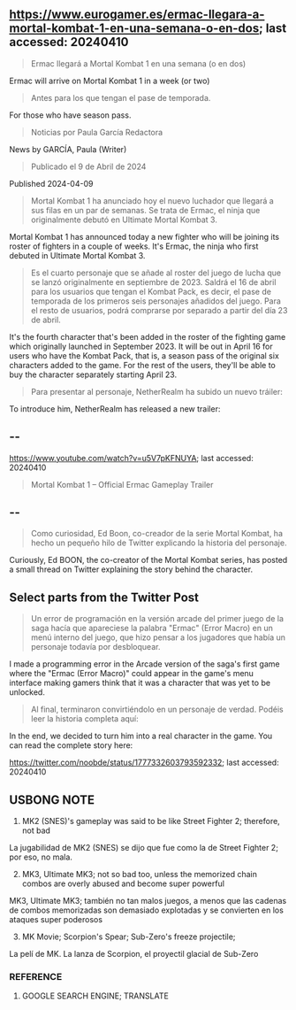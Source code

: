 ## https://www.eurogamer.es/ermac-llegara-a-mortal-kombat-1-en-una-semana-o-en-dos; last accessed: 20240410

> Ermac llegará a Mortal Kombat 1 en una semana (o en dos)

Ermac will arrive on Mortal Kombat 1 in a week (or two)

> Antes para los que tengan el pase de temporada.

For those who have season pass.

> Noticias por Paula García Redactora

News by GARCÍA, Paula (Writer)

> Publicado el 9 de Abril de 2024

Published 2024-04-09

> Mortal Kombat 1 ha anunciado hoy el nuevo luchador que llegará a sus filas en un par de semanas. Se trata de Ermac, el ninja que originalmente debutó en Ultimate Mortal Kombat 3.

Mortal Kombat 1 has announced today a new fighter who will be joining its roster of fighters in a couple of weeks. It's Ermac, the ninja who first debuted in Ultimate Mortal Kombat 3.

> Es el cuarto personaje que se añade al roster del juego de lucha que se lanzó originalmente en septiembre de 2023. Saldrá el 16 de abril para los usuarios que tengan el Kombat Pack, es decir, el pase de temporada de los primeros seis personajes añadidos del juego. Para el resto de usuarios, podrá comprarse por separado a partir del día 23 de abril.

It's the fourth character that's been added in the roster of the fighting game which originally launched in September 2023. It will be out in April 16 for users who have the Kombat Pack, that is, a season pass of the original six characters added to the game. For the rest of the users, they'll be able to buy the character separately starting April 23. 

> Para presentar al personaje, NetherRealm ha subido un nuevo tráiler: 

To introduce him, NetherRealm has released a new trailer:

## --

https://www.youtube.com/watch?v=u5V7pKFNUYA; last accessed: 20240410

> Mortal Kombat 1 – Official Ermac Gameplay Trailer 

## --

> Como curiosidad, Ed Boon, co-creador de la serie Mortal Kombat, ha hecho un pequeño hilo de Twitter explicando la historia del personaje. 

Curiously, Ed BOON, the co-creator of the Mortal Kombat series, has posted a small thread on Twitter explaining the story behind the character.

## Select parts from the Twitter Post

> Un error de programación en la versión arcade del primer juego de la saga hacía que apareciese la palabra "Ermac" (Error Macro) en un menú interno del juego, que hizo pensar a los jugadores que había un personaje todavía por desbloquear. 

I made a programming error in the Arcade version of the saga's first game where the "Ermac (Error Macro)" could appear in the game's menu interface making gamers think that it was a character that was yet to be unlocked.

> Al final, terminaron convirtiéndolo en un personaje de verdad. Podéis leer la historia completa aquí:

In the end, we decided to turn him into a real character in the game. You can read the complete story here:

https://twitter.com/noobde/status/1777332603793592332; last accessed: 20240410

## USBONG NOTE

1) MK2 (SNES)'s gameplay was said to be like Street Fighter 2; therefore, not bad

La jugabilidad de MK2 (SNES) se dijo que fue como la de Street Fighter 2; por eso, no mala.

2) MK3, Ultimate MK3; not so bad too, unless the memorized chain combos are overly abused and become super powerful

MK3, Ultimate MK3; también no tan malos juegos, a menos que las cadenas de combos memorizadas son demasiado explotadas y se convierten en los ataques super poderosos

3) MK Movie; Scorpion's Spear; Sub-Zero's freeze projectile; 

La pelí de MK. La lanza de Scorpion, el proyectil glacial de Sub-Zero

### REFERENCE

1) GOOGLE SEARCH ENGINE; TRANSLATE
